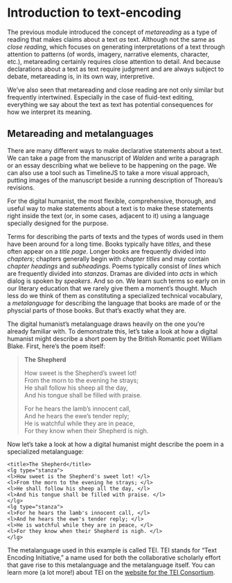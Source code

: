 # Introduction to text-encoding

The previous module introduced the concept of *metareading* as a type of reading that makes claims about a text *as* text. Although not the same as *close reading*, which focuses on generating interpretations of a text through attention to patterns (of words, imagery, narrative elements, character, etc.), metareading certainly requires close attention to detail. And because declarations about a text as text require judgment and are always subject to debate, metareading is, in its own way, interpretive.

We’ve also seen that metareading and close reading are not only similar but frequently intertwined. Especially in the case of fluid-text editing, everything we say about the text as text has potential consequences for how we interpret its meaning.

## Metareading and metalanguages

There are many different ways to make declarative statements about a text. We can take a page from the manuscript of *Walden* and write a paragraph or an essay describing what we believe to be happening on the page. We can also use a tool such as TimelineJS to take a more visual approach, putting images of the manuscript beside a running description of Thoreau’s revisions.

For the digital humanist, the most flexible, comprehensive, thorough, and useful way to make statements about a text is to make these statements right inside the text (or, in some cases, adjacent to it) using a language specially designed for the purpose.

Terms for describing the parts of texts and the types of words used in them have been around for a long time. Books typically have *titles*, and these often appear on a *title page*. Longer books are frequently divided into *chapters*; chapters generally begin with *chapter titles* and may contain *chapter headings* and *subheadings*. Poems typically consist of *lines* which are frequently divided into *stanzas*. Dramas are divided into *acts* in which dialog is spoken by *speakers*. And so on. We learn such terms so early on in our literary education that we rarely give them a moment’s thought. Much less do we think of them as constituting a specialized technical vocabulary, a *metalanguage* for describing the language that books are made of or the physcial parts of those books. But that’s exactly what they are.

The digital humanist’s metalanguage draws heavily on the one you’re already familiar with. To demonstrate this, let’s take a look at how a digital humanist might describe a short poem by the British Romantic poet William Blake. First, here’s the poem itself:

> **The Shepherd**
>
> How sweet is the Shepherd’s sweet lot!  
> From the morn to the evening he strays;  
> He shall follow his sheep all the day,  
> And his tongue shall be filled with praise.
>
> For he hears the lamb’s innocent call,  
> And he hears the ewe’s tender reply;  
> He is watchful while they are in peace,  
> For they know when their Shepherd is nigh.

Now let’s take a look at how a digital humanist might describe the poem in a specialized metalanguage:

    <title>The Shepherd</title>
    <lg type="stanza">
    <l>How sweet is the Shepherd's sweet lot! </l>
    <l>From the morn to the evening he strays; </l>
    <l>He shall follow his sheep all the day, </l>
    <l>And his tongue shall be filled with praise. </l>
    </lg>
    <lg type="stanza">
    <l>For he hears the lamb's innocent call, </l>
    <l>And he hears the ewe's tender reply; </l>
    <l>He is watchful while they are in peace, </l>
    <l>For they know when their Shepherd is nigh. </l>
    </lg>

The metalanguage used in this example is called TEI. TEI stands for “Text Encoding Initiative,” a name used for both the collaborative scholarly effort that gave rise to this metalanguage and the metalanguage itself. You can learn more (a lot more!) about TEI on the [website for the TEI Consortium](https://tei-c.org).
